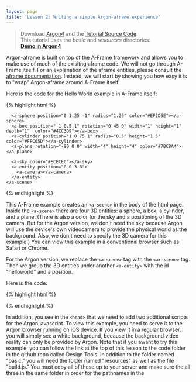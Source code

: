 ```yaml
---
layout: page
title: 'Lesson 2: Writing a simple Argon-aframe experience'
---
```


> Download [Argon4](http://argonjs.io/argon-app) and the [Tutorial Source Code](https://github.com/argonjs/design-tools/tree/gh-pages/code). <br> This tutorial uses the *basic* and *resources* directories.<br> **[Demo in Argon4](https://github.com/argonjs/design-aids/tree/gh-pages/code/basic/)**

Argon-aframe is built on top of the A-Frame framework and allows you to make use of much of the exisitng aframe code. We will not go through A-Frame itself. For an explanation of the aframe entities, please consult the [aframe documentation](https://aframe.io/docs/0.3.0/introduction/). Instead, we will start by showing you how easy it is to "wrap" Argon-aframe around A-Frame itself.  

Here is the code for the Hello World example in A-Frame itself: 

{% highlight html %}
<html>
  <head>
    <meta charset="utf-8">
    <title>Hello, World! • A-Frame</title>
    <meta name="description" content="Hello, World! • A-Frame">
    <script src="../../../dist/aframe.js"></script>
  </head>
  <body>
    <a-scene>

      <a-sphere position="0 1.25 -1" radius="1.25" color="#EF2D5E"></a-sphere>
      <a-box position="-1 0.5 1" rotation="0 45 0" width="1" height="1" depth="1"  color="#4CC3D9"></a-box>
      <a-cylinder position="1 0.75 1" radius="0.5" height="1.5" color="#FFC65D"></a-cylinder>
      <a-plane rotation="-90 0 0" width="4" height="4" color="#7BC8A4"></a-plane>

      <a-sky color="#ECECEC"></a-sky>
      <a-entity position="0 0 3.8">
        <a-camera></a-camera>
      </a-entity>
    </a-scene>
  </body>
</html>
{% endhighlight %}

This A-Frame example creates an `<a-scene>` in the body of the html page. Inside the `<a-scene>` there are four 3D entities: a sphere, a box, a cylinder, and a plane. (There is also a color for the sky and a positioning of the 3D camera. But for the Argon version, we don't need the sky because Argon will use the device's own videocamera to provide the physical world as the background. Also, we don't need to specify the 3D camera for this example.) You can view this example in a conventional browser such as Safari or Chrome.

For the Argon version, we replace the `<a-scene>` tag with the `<ar-scene>` tag. Then we group the 3D entities under another `<a-entity>` with the id "helloworld" and a position.  
    
Here is the code:

{% highlight html %}
<html>
  <head>
    <title>Hello, World! Argon + A-Frame</title>
    <meta name="description" content="Hello, World! Argon + A-Frame">
    <script src="../resources/js/aframe.min.js"></script>
    <script src="../resources/js/argon.min.js"></script>
   <script src="../build.js"></script>
  </head>
  <body>
    <body>
    <ar-scene>
      <a-entity id="helloworld" position="0 -1 -8">
      <a-sphere position="0 1.25 -1" radius="1.25" color="#EF2D5E"></a-sphere>
      <a-box position="-1 0.5 1" rotation="0 45 0" width="1" height="1" depth="1"  color="#4CC3D9"></a-box>
      <a-cylinder position="1 0.75 1" radius="0.5" height="1.5" color="#FFC65D"></a-cylinder>
      <a-plane rotation="-90 0 0" width="4" height="4" color="#7BC8A4"></a-plane>
      </a-entity>
    </ar-scene>
  </body>
</html>
{% endhighlight %}

In addition, you see in the `<head>` that we need to add two additional scripts for the Argon javascript. To view this example, you need to serve it to the Argon browser running on iOS device. If you view it in a regular browser, you will simply see a white background, because the background video reality can only be provided by Argon. Note that if you awant to try this example, you can follow the link at the top of this lesson to the code folder in the github repo called Design Tools. In addition to the folder named "basic," you will need the folder named "resources" as well as the file "build.js."  You must copy all of these up to your server and make sure the all three in the same folder in order for the pathnames in the <script> tags above to work. 